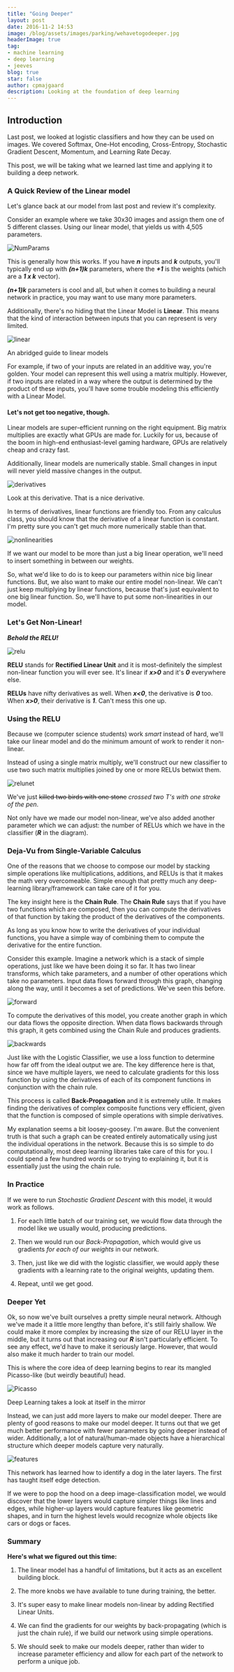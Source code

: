 ```yaml
---
title: "Going Deeper"
layout: post
date: 2016-11-2 14:53
image: /blog/assets/images/parking/wehavetogodeeper.jpg
headerImage: true
tag:
- machine learning
- deep learning
- jeeves
blog: true
star: false
author: cpmajgaard
description: Looking at the foundation of deep learning
---
```

## Introduction
Last post, we looked at logistic classifiers and how they can be used on images. We covered Softmax, One-Hot encoding, Cross-Entropy, Stochastic Gradient Descent, Momentum, and Learning Rate Decay.

This post, we will be taking what we learned last time and applying it to building a deep network.

### A Quick Review of the Linear model

Let's glance back at our model from last post and review it's complexity.

Consider an example where we take 30x30 images and assign them one of 5 different classes. Using our linear model, that yields us with 4,505 parameters.

![NumParams](/blog/assets/images/parking/numparams.jpg)

This is generally how this works. If you have ***n*** inputs and ***k*** outputs, you'll typically end up with ***(n+1)k*** parameters, where the ***+1*** is the weights (which are a ***1 x k*** vector).

***(n+1)k*** parameters is cool and all, but when it comes to building a neural network in practice, you may want to use many more parameters.

Additionally, there's no hiding that the Linear Model is **Linear**. This means that the kind of interaction between inputs that you can represent is very limited.

![linear](/blog/assets/images/parking/linear.jpg)
<figcaption class="caption">An abridged guide to linear models</figcaption>

For example, if two of your inputs are related in an additive way, you're golden. Your model can represent this well using a matrix multiply. However, if two inputs are related in a way where the output is determined by the product of these inputs, you'll have some trouble modeling this efficiently with a Linear Model.

#### Let's not get too negative, though.
Linear models are super-efficient running on the right equipment. Big matrix multiplies are exactly what GPUs are made for. Luckily for us, because of the boom in high-end enthusiast-level gaming hardware, GPUs are relatively cheap and crazy fast.

Additionally, linear models are numerically stable. Small changes in input will never yield massive changes in the output.

![derivatives](/blog/assets/images/parking/linearderivatives.jpg)
<figcaption class="caption">Look at this derivative. That is a nice derivative.</figcaption>

In terms of derivatives, linear functions are friendly too. From any calculus class, you should know that the derivative of a linear function is constant. I'm pretty sure you can't get much more numerically stable than that.

![nonlinearities](/blog/assets/images/parking/nonlinearities.jpg)
<figcaption class="caption">If we want our model to be more than just a big linear operation, we'll need to insert something in between our weights.</figcaption>


So, what we'd like to do is to keep our parameters within nice big linear functions. But, we also want to make our entire model non-linear. We can't just keep multiplying by linear functions, because that's just equivalent to one big linear function. So, we'll have to put some non-linearities in our model.


### Let's Get Non-Linear!

***Behold the RELU!***

![relu](/blog/assets/images/parking/relu.jpg)

**RELU** stands for **Rectified Linear Unit** and it is most-definitely the simplest non-linear function you will ever see. It's linear if ***x>0*** and it's ***0*** everywhere else.

**RELUs** have nifty derivatives as well. When ***x<0***, the derivative is ***0*** too. When ***x>0***, their derivative is ***1***. Can't mess this one up.

### Using the RELU

Because we (computer science students) work *smart* instead of hard, we'll take our linear model and do the minimum amount of work to render it non-linear.

Instead of using a single matrix multiply, we'll construct our new classifier to use two such matrix multiplies joined by one or more RELUs betwixt them.

![relunet](/blog/assets/images/parking/relunet.jpg)

We've just ~~killed two birds with one stone~~ *crossed two T's with one stroke of the pen*.

Not only have we made our model non-linear, we've also added another parameter which we can adjust: the number of RELUs which we have in the classifier (***R*** in the diagram).


### Deja-Vu from Single-Variable Calculus

One of the reasons that we choose to compose our model by stacking simple operations like multiplications, additions, and RELUs is that it makes the math very overcomeable. Simple enough that pretty much any deep-learning library/framework can take care of it for you.

The key insight here is the **Chain Rule**. The **Chain Rule** says that if you have two functions which are composed, then you can compute the derivatives of that function by taking the product of the derivatives of the components.

As long as you know how to write the derivatives of your individual functions, you have a simple way of combining them to compute the derivative for the entire function.

Consider this example.
Imagine a network which is a stack of simple operations, just like we have been doing it so far. It has two linear transforms, which take parameters, and a number of other operations which take no parameters.
Input data flows forward through this graph, changing along the way, until it becomes a set of predictions. We've seen this before.

![forward](/blog/assets/images/parking/forwardprop.jpg)

To compute the derivatives of this model, you create another graph in which our data flows the opposite direction. When data flows backwards through this graph, it gets combined using the Chain Rule and produces gradients.

![backwards](/blog/assets/images/parking/backprop.jpg)

Just like with the Logistic Classifier, we use a loss function to determine how far off from the ideal output we are. The key difference here is that, since we have multiple layers, we need to calculate gradients for this loss function by using the derivatives of each of its component functions in conjunction with the chain rule.

This process is called **Back-Propagation** and it is extremely utile. It makes finding the derivatives of complex composite functions very efficient, given that the function is composed of simple operations with simple derivatives.

My explanation seems a bit loosey-goosey. I'm aware. But the convenient truth is that such a graph can be created entirely automatically using just the individual operations in the network. Because this is so simple to do computationally, most deep learning libraries take care of this for you. I could spend a few hundred words or so trying to explaining it, but it is essentially just the using the chain rule.



### In Practice
If we were to run *Stochastic Gradient Descent* with this model, it would work as follows.

1. For each little batch of our training set, we would flow data through the model like we usually would, producing predictions.

2. Then we would run our *Back-Propagation*, which would give us gradients *for each of our weights* in our network.

3. Then, just like we did with the logistic classifier, we would apply these gradients with a learning rate to the original weights, updating them.   

4. Repeat, until we get good.

### Deeper Yet

Ok, so now we've built ourselves a pretty simple neural network. Although we've made it a little more lengthy than before, it's still fairly shallow. We could make it more complex by increasing the size of our RELU layer in the middle, but it turns out that increasing our ***R*** isn't particularly efficient. To see any effect, we'd have to make it seriously large. However, that would also make it much harder to train our model.

This is where the core idea of deep learning begins to rear its mangled Picasso-like (but weirdly beautiful) head.

![Picasso](http://itsnotyourbirthday.com/wp-content/uploads/1881/10/PICASSO-GIRL-MIRROR-620x465.jpg)  
<figcaption class="caption">Deep Learning takes a look at itself in the mirror</figcaption>


Instead, we can just add more layers to make our model deeper. There are plenty of good reasons to make our model deeper. It turns out that we get much better performance with fewer parameters by going deeper instead of wider. Additionally, a lot of natural/human-made objects have a hierarchical structure which deeper models capture very naturally.

![features](/blog/assets/images/parking/features.jpg)
<figcaption class="caption">This network has learned how to identify a dog in the later layers. The first has taught itself edge detection.</figcaption>

If we were to pop the hood on a deep image-classification model, we would discover that the lower layers would capture simpler things like lines and edges, while higher-up layers would capture features like geometric shapes, and in turn the highest levels would recognize whole objects like cars or dogs or faces.

### Summary
**Here's what we figured out this time:**
1. The linear model has a handful of limitations, but it acts as an excellent building block.

2. The more knobs we have available to tune during training, the better.

3. It's super easy to make linear models non-linear by adding Rectified Linear Units.

4. We can find the gradients for our weights by back-propagating (which is just the chain rule), if we build our network using simple operations.

5. We should seek to make our models deeper, rather than wider to increase parameter efficiency and allow for each part of the network to perform a unique job.

